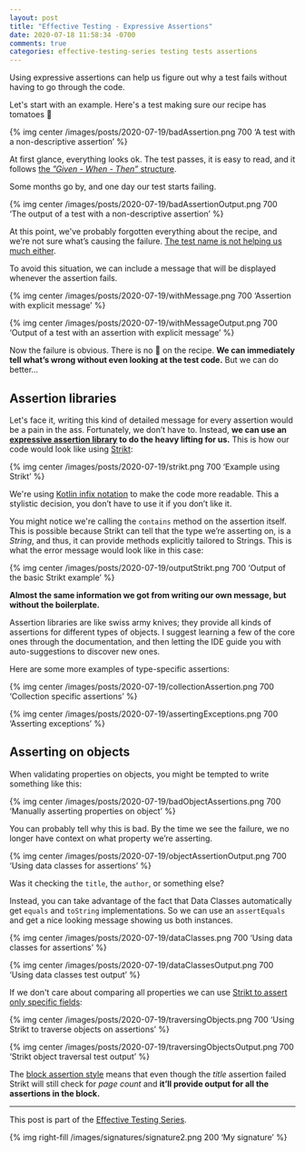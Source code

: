 ```yaml
---
layout: post
title: "Effective Testing - Expressive Assertions"
date: 2020-07-18 11:58:34 -0700
comments: true
categories: effective-testing-series testing tests assertions
---
```


Using expressive assertions can help us figure out why a test fails without having to go through the code.

<!--more-->

Let's start with an example. Here's a test making sure our recipe has tomatoes 🍅

{% img center /images/posts/2020-07-19/badAssertion.png 700 ‘A test with a non-descriptive assertion’ %}

At first glance, everything looks ok. The test passes, it is easy to read, and it follows [the _”Given - When - Then”_  structure][1].  

Some months go by, and one day our test starts failing.

{% img center /images/posts/2020-07-19/badAssertionOutput.png 700 ‘The output of a test with a non-descriptive assertion’ %}

At this point, we've probably forgotten everything about the recipe, and we’re not sure what’s causing the failure. [The test name is not helping us much either][2].

To avoid this situation, we can include a message that will be displayed whenever the assertion fails.

{% img center /images/posts/2020-07-19/withMessage.png 700 ‘Assertion with explicit message’ %}

{% img center /images/posts/2020-07-19/withMessageOutput.png 700 ‘Output of a test with an assertion with explicit message’ %}

Now the failure is obvious. There is no 🍅 on the recipe. **We can immediately tell what’s wrong without even looking at the test code.** But we can do better…

## Assertion libraries

Let's face it, writing this kind of detailed message for every assertion would be a pain in the ass. Fortunately, we don’t have to. Instead, **we can use an [expressive assertion library][3] to do the heavy lifting for us.** This is how our code would look like using [Strikt][4]:

{% img center /images/posts/2020-07-19/strikt.png 700 ‘Example using Strikt’ %}

We're using [Kotlin infix notation][5] to make the code more readable. This a stylistic decision, you don’t have to use it if you don’t like it. 

You might notice we're calling the `contains` method on the assertion itself. This is possible because Strikt can tell that the type we’re asserting on, is a _String_, and thus, it can provide methods explicitly tailored to Strings. This is what the error message would look like in this case:

{% img center /images/posts/2020-07-19/outputStrikt.png 700 ‘Output of the basic Strikt example’ %}

**Almost the same information we got from writing our own message, but without the boilerplate.**

Assertion libraries are like swiss army knives; they provide all kinds of assertions for different types of objects. I suggest learning a few of the core ones through the documentation, and then letting the IDE guide you with auto-suggestions to discover new ones.

Here are some more examples of type-specific assertions:

{% img center /images/posts/2020-07-19/collectionAssertion.png 700 ‘Collection specific assertions’ %}

{% img center /images/posts/2020-07-19/assertingExceptions.png 700 ‘Asserting exceptions’ %}

## Asserting on objects

When validating properties on objects, you might be tempted to write something like this:

{% img center /images/posts/2020-07-19/badObjectAssertions.png 700 ‘Manually asserting properties on object’ %}

You can probably tell why this is bad. By the time we see the failure, we no longer have context on what property we’re asserting. 

{% img center /images/posts/2020-07-19/objectAssertionOutput.png 700 ‘Using data classes for assertions’ %}

Was it checking the `title`, the `author`, or something else?

Instead, you can take advantage of the fact that Data Classes automatically get `equals` and `toString` implementations. So we can use an `assertEquals` and get a nice looking message showing us both instances.

{% img center /images/posts/2020-07-19/dataClasses.png 700 ‘Using data classes for assertions’ %}

{% img center /images/posts/2020-07-19/dataClassesOutput.png 700 ‘Using data classes test output’ %}

If we don't care about comparing all properties we can use [Strikt to assert only specific fields][6]:

{% img center /images/posts/2020-07-19/traversingObjects.png 700 ‘Using Strikt to traverse objects on assertions’ %}

{% img center /images/posts/2020-07-19/traversingObjectsOutput.png 700 ‘Strikt object traversal test output’ %}
 
The [block assertion style][7] means that even though the _title_ assertion failed Strikt will still check for _page count_ and **it’ll provide output for all the assertions in the block.**

---- 

This post is part of the [Effective Testing Series][8].

 {% img right-fill /images/signatures/signature2.png 200 ‘My signature’ %} 

[1]:	https://jivimberg.io/blog/2020/07/10/effective-testing-test-structure/
[2]:	https://jivimberg.io/blog/2020/07/05/effective-testing-use-descriptive-test-names/
[3]:	https://blog.frankel.ch/comparison-assertion-libraries/
[4]:	https://strikt.io/
[5]:	https://kotlinlang.org/docs/reference/functions.html#infix-notation
[6]:	https://strikt.io/wiki/traversing-subjects/
[7]:	https://strikt.io/wiki/assertion-styles/
[8]:	https://jivimberg.io/blog/categories/effective-testing-series/